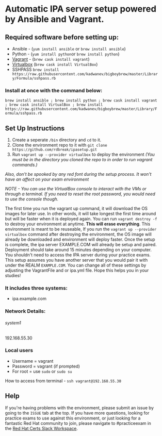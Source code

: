 # Automatic IPA server setup powered by Ansible and Vagrant. 

## Required software before setting up:
- Ansible - (`yum install ansible` or `brew install ansible`)
- Python - (`yum install python`or `brew install python`)
- [Vagrant](https://www.vagrantup.com/downloads.html) - (`brew cask install vagrant`)
- [Virtualbox](https://www.virtualbox.org/wiki/Downloads) (`brew cask install VirtualBox`)
- SSHPASS `brew install https://raw.githubusercontent.com/kadwanev/bigboybrew/master/Library/Formula/sshpass.rb`
### Install at once with the command below:
`brew install ansible ; brew install python ; brew cask install vagrant ; brew cask install VirtualBox ; brew install https://raw.githubusercontent.com/kadwanev/bigboybrew/master/Library/Formula/sshpass.rb`

## Set Up Instructions
1. Create a seperate `/bin` directory and `cd` to it. 
2. Clone the environment repo to it with `git clone https://github.com/rdbreak/ipasetup.git`
3. Run `vagrant up --provider virtualbox` to deploy the environment _(You must be in the directory you cloned the repo to in order to run vagrant commands.)_

*Also, don't be spooked by any red font during the setup process. It won't have an affect on your exam environment* 

_NOTE - You can use the VirtualBox console to interact with the VMs or through a terminal. If you need to reset the root password, you would need to use the console though._

The first time you run the vagrant up command, it will download the OS images for later use. In other words, it will take longest the first time around but will be faster when it is deployed again. You can run `vagrant destroy -f` to destroy your environment at anytime. **This will erase everything**. This environment is meant to be reuseable, If you run the `vagrant up --provider virtualbox` command after destroying the environment, the OS image will already be downloaded and environment will deploy faster. Once the setup is complete, the ipa server EXAMPLE.COM will already be setup and paired. Deployment should take around 15 minutes depending on your computer. You shouldn't need to access the IPA server during your practice exams. This setup assumes you have another server that you would pair it with under the REALM `EXAMPLE.COM`. You can change all of these settings by adjusting the VagrantFile and or ipa.yml file. Hope this helps you in your studies!

### It includes three systems:
- ipa.example.com

### Network Details:
###### system1
192.168.55.30

### Local users
- Username = vagrant
- Password = vagrant (if prompted)
- For root = use `sudo` or `sudo su`

How to access from terminal - `ssh vagrant@192.168.55.30`

## Help
If you're having problems with the environment, please submit an issue by going to the `ISSUE` tab at the top. If you have more questions, looking for practice exams to use against this environment, or just looking for a fantastic Red Hat community to join, please navigate to #practiceexam in the [Red Hat Certs Slack Workspace](https://join.slack.com/t/redhat-certs/shared_invite/enQtNjAxNDc3MzYyMTAxLWZlM2ZhMGRlNGI2YjQyMzQ4NWEyNDIyYTJiNzcxM2E1ZDVkZmQ4MzU2MTc0ZDRlNzg2MTU5NWIwZjFjZDdjMGE).